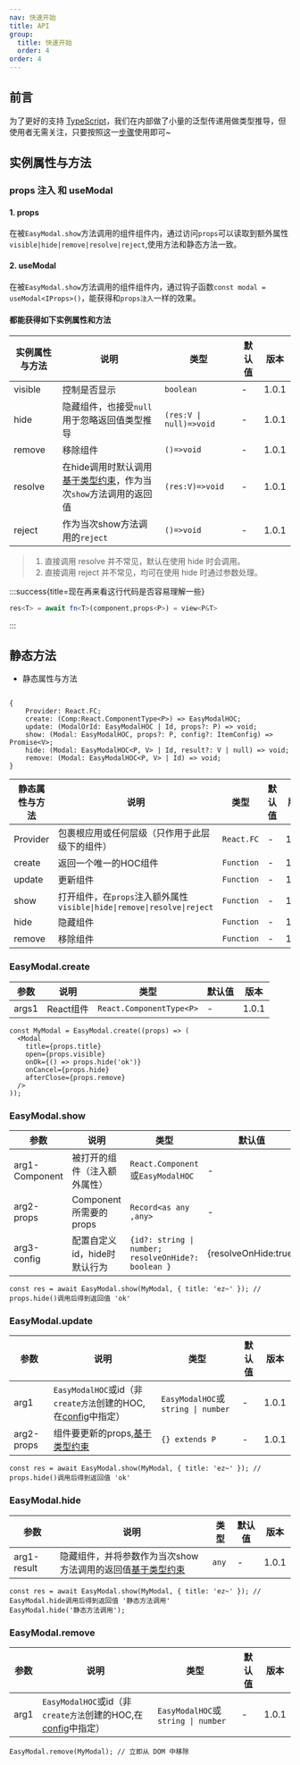 ```yaml
---
nav: 快速开始
title: API
group:
  title: 快速开始
  order: 4
order: 4
---
```


## 前言

为了更好的支持 <a href="https://www.typescriptlang.org/">TypeScript</a>，我们在内部做了小量的泛型传递用做类型推导，但使用者无需关注，只要按照这一<a href="/guide/advance#1-使用类型推导">步骤</a>使用即可~

## 实例属性与方法

### props 注入 和 useModal

#### 1. props

在被`EasyModal.show`方法调用的组件组件内，通过访问`props`可以读取到额外属性 `visible|hide|remove|resolve|reject`,使用方法和静态方法一致。

#### 2. useModal

在被`EasyModal.show`方法调用的组件组件内，通过钩子函数`const modal = useModal<IProps>()`，能获得和`props注入`一样的效果。

#### 都能获得如下实例属性和方法

<!-- prettier-ignore -->
| 实例属性与方法 | 说明     | 类型       | 默认值 | 版本  |
| -------------- | -------- | ---------- | ------ | ----- |
| visible        | 控制是否显示 | `boolean` | -      | 1.0.1 |
| hide           | 隐藏组件，也接受`null`用于忽略返回值类型推导 | `(res:V \| null)=>void` | -      | 1.0.1 |
| remove         | 移除组件 | `()=>void` | -      | 1.0.1 |
| resolve        | 在hide调用时默认调用<a href="/guide/advance#1-使用类型推导">基于类型约束</a>，作为当次`show`方法调用的返回值 | `(res:V)=>void` | -      | 1.0.1 |
| reject         | 作为当次show方法调用的`reject` | `()=>void` | -      | 1.0.1 |

> 1. 直接调用 resolve 并不常见，默认在使用 hide 时会调用。
> 2. 直接调用 reject 并不常见，均可在使用 hide 时通过参数处理。

:::success{title=现在再来看这行代码是否容易理解一些}

```ts
res<T> = await fn<T>(component,props<P>) = view<P&T>
```

:::

## 静态方法

- 静态属性与方法

<!-- prettier-ignore -->
```tsx | pure

{
    Provider: React.FC;
    create: (Comp:React.ComponentType<P>) => EasyModalHOC;
    update: (ModalOrId: EasyModalHOC | Id, props?: P) => void;
    show: (Modal: EasyModalHOC, props?: P, config?: ItemConfig) => Promise<V>;
    hide: (Modal: EasyModalHOC<P, V> | Id, result?: V | null) => void;
    remove: (Modal: EasyModalHOC<P, V> | Id) => void;
}
```

<!-- prettier-ignore -->
| 静态属性与方法 | 说明 | 类型 | 默认值 | 版本 |
| --- |  ------ | ----- | --- | --- |
| Provider | 包裹根应用或任何层级（只作用于此层级下的组件） | `React.FC` | - | 1.0.1 |
| create | 返回一个唯一的HOC组件 | `Function` | - | 1.0.1 |
| update | 更新组件 | `Function` | - | 1.0.1 |
| show | 打开组件，在`props`注入额外属性 `visible\|hide\|remove\|resolve\|reject` | `Function` | - | 1.0.1 |
| hide | 隐藏组件 | `Function` | - | 1.0.1 |
| remove | 移除组件 | `Function` | - | 1.0.1 |

### EasyModal.create

<!-- prettier-ignore -->
| 参数 | 说明 | 类型 | 默认值 | 版本 |
| --- | --- | --- | --- | --- |
| args1 | React组件 | `React.ComponentType<P>` | - | 1.0.1 |

```tsx | pure
const MyModal = EasyModal.create((props) => (
  <Modal
    title={props.title}
    open={props.visible}
    onOk={() => props.hide('ok')}
    onCancel={props.hide}
    afterClose={props.remove}
  />
));
```

### EasyModal.show

<!-- prettier-ignore -->
| 参数 | 说明 | 类型 | 默认值 | 版本 |
| --- | --- | --- | --- | --- |
| arg1-Component | 被打开的组件（注入额外属性） | `React.Component`或`EasyModalHOC` | - | 1.0.1 |
| arg2-props | Component所需要的props | `Record<as any ,any>` | - | 1.0.1 |
| arg3-config | 配置自定义id，hide时默认行为 | `{id?: string \| number; resolveOnHide?: boolean }` | {resolveOnHide:true} | 1.0.1 |

```tsx | pure
const res = await EasyModal.show(MyModal, { title: 'ez~' }); // props.hide()调用后得到返回值 'ok'
```

### EasyModal.update

<!-- prettier-ignore -->
| 参数 | 说明 | 类型 | 默认值 | 版本 |
| ----- | --- | --- | --- | --- |
| arg1 | `EasyModalHOC`或id（非`create方法`创建的HOC,在<a href="/guide/api#easymodalshow">config</a>中指定） | `EasyModalHOC`或`string \| number` | - | 1.0.1 |
| arg2-props | 组件要更新的props,<a href="/guide/advance#1-使用类型推导">基于类型约束</a> | `{} extends P` | - | 1.0.1 |

```tsx | pure
const res = await EasyModal.show(MyModal, { title: 'ez~' }); // props.hide()调用后得到返回值 'ok'
```

### EasyModal.hide

<!-- prettier-ignore -->
| 参数 | 说明 | 类型 | 默认值 | 版本 |
| ----- | --- | --- | --- | --- |
| arg1-result | 隐藏组件，并将参数作为当次show方法调用的返回值<a href="/guide/advance#1-使用类型推导">基于类型约束</a> | `any` | - | 1.0.1 |

```tsx | pure
const res = await EasyModal.show(MyModal, { title: 'ez~' }); // EasyModal.hide调用后得到返回值 '静态方法调用'
EasyModal.hide('静态方法调用');
```

### EasyModal.remove

<!-- prettier-ignore -->
| 参数 | 说明 | 类型 | 默认值 | 版本 |
| ----- | --- | --- | --- | --- |
| arg1 | `EasyModalHOC`或id（非`create方法`创建的HOC,在<a href="/guide/api#easymodalshow">config</a>中指定） | `EasyModalHOC`或`string \| number` | - | 1.0.1 |

```tsx | pure
EasyModal.remove(MyModal); // 立即从 DOM 中移除
```
